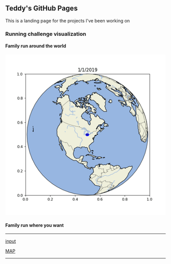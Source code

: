 ## Teddy's GitHub Pages

This is a landing page for the projects I've been working on

### Running challenge visualization
#### Family run around the world
![rungif](https://raw.githubusercontent.com/tdeyster/fun_projects/aa54ee258484cef8f1902153654c7430096d2588/run_around_the_world/run_slow.gif)
#### Family run where you want
---

<a href="https://docs.google.com/spreadsheets/d/1zUNnt4nbvUa2erNJQ0dZ4SyDu0VtDupyh6j7NLRBETA/edit?usp=sharing" target="_blank">input</a>

<a href="https://www.google.com/maps/d/u/2/embed?mid=18tsghISTK9WOjYqDmI-UHgpZthieLF0_" target="_blank">MAP</a>
   
---
